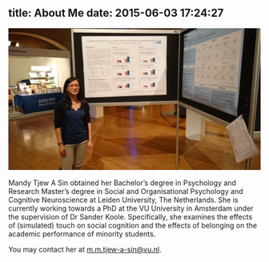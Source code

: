 title: About Me
date: 2015-06-03 17:24:27
---
![Mandy Tjew A Sin](mtas3.jpg)

Mandy Tjew A Sin obtained her Bachelor’s degree in Psychology and Research Master’s degree in Social and Organisational Psychology and Cognitive Neuroscience at Leiden University, The Netherlands. She is currently working towards a PhD at the VU University in Amsterdam under the supervision of Dr Sander Koole. Specifically, she examines the effects of (simulated) touch on social cognition and the effects of belonging on the academic performance of minority students.

You may contact her at [m.m.tjew-a-sin@vu.nl](mailto:m.m.tjew-a-sin@vu.nl).
